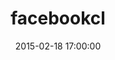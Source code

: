 ---
layout: post
title:  "facebookcl"
repo:   "jubishop/facebookcl"
date:   2015-02-18 17:00:00
gemurl: http://github.com/jubishop/facebookcl
---